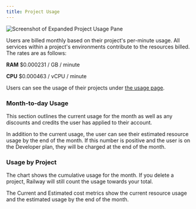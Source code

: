 ```yaml
---
title: Project Usage
---
```


<Image src="https://res.cloudinary.com/railway/image/upload/v1631917786/docs/project-usage_gd43fq.png"
alt="Screenshot of Expanded Project Usage Pane"
layout="intrinsic"
width={491} height={286} quality={80} />

Users are billed monthly based on their project's per-minute usage.  All services within a project's environments contribute to the resources billed. The rates are as follows:

**RAM**
$0.000231 / GB / minute

**CPU**
$0.000463 / vCPU / minute

Users can see the usage of their projects under [the usage page](https://railway.app/account/usage).

### Month-to-day Usage

This section outlines the current usage for the month as well as any discounts and credits the user has applied to their account.

In addition to the current usage, the user can see their estimated resource usage by the end of the month. If this number is positive and the user is on the Developer plan, they will be charged at the end of the month.


### Usage by Project
The chart shows the cumulative usage for the month. If you delete a project, Railway will still count the usage towards your total.

The Current and Estimated cost metrics show the current resource usage and the estimated usage by the end of the month.
